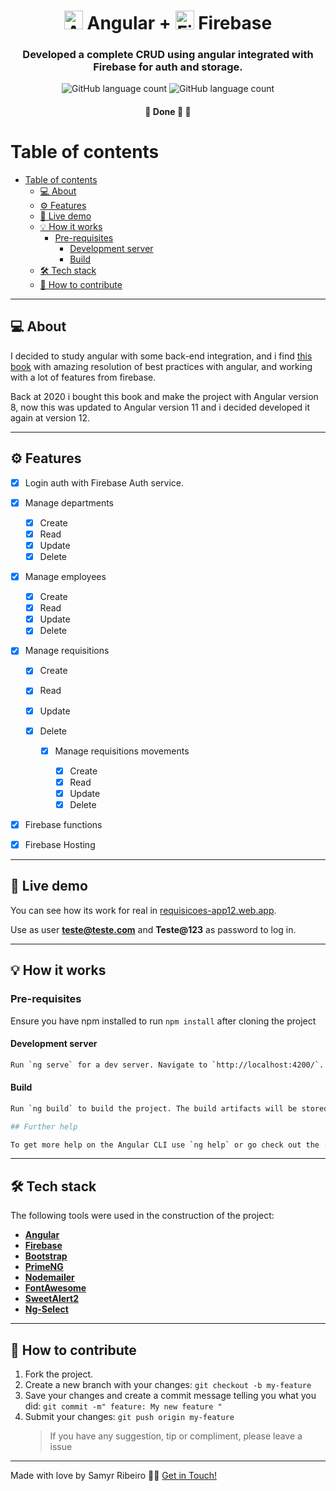 <h1 align="center"> <img alt="Angular logo" src='https://cdn.jsdelivr.net/gh/devicons/devicon/icons/angularjs/angularjs-plain.svg' width="auto" height="30"> Angular + <img alt="Firebase logo" src='https://cdn.jsdelivr.net/gh/devicons/devicon/icons/firebase/firebase-plain.svg' width="auto" height="30"> Firebase</h1>

<h3 align="center">
Developed a complete CRUD using angular integrated with Firebase for auth and storage.
</h3>

<p align="center"> <img alt="GitHub language count" src="https://img.shields.io/github/languages/count/SamyrOR/requisicoes-app">
<img alt="GitHub language count" src="https://img.shields.io/github/repo-size/SamyrOR/requisicoes-app">
</p>
<h4 align="center">
	🚧 Done 🚀 🚧
</h4>

# Table of contents

<!--ts-->

- [Table of contents](#table-of-contents)
  - [💻 About](#-about)
  - [⚙️ Features](#️-features)
  - [🚀 Live demo](#-live-demo)
  - [💡 How it works](#-how-it-works)
    - [Pre-requisites](#pre-requisites)
      - [Development server](#development-server)
      - [Build](#build)
  - [🛠 Tech stack](#-tech-stack)
  - [💪 How to contribute](#-how-to-contribute)
  <!--te-->

---

## 💻 About

I decided to study angular with some back-end integration, and i find [this book](https://www.casadocodigo.com.br/products/livro-angular-firebase?_pos=1&_sid=a78031fd4&_ss=r) with amazing resolution of best practices with angular, and working with a lot of features from firebase.

Back at 2020 i bought this book and make the project with Angular version 8, now this was updated to Angular version 11 and i decided developed it again at version 12.

---

## ⚙️ Features

- [x] Login auth with Firebase Auth service.
- [x] Manage departments

  - [x] Create
  - [x] Read
  - [x] Update
  - [x] Delete

- [x] Manage employees

  - [x] Create
  - [x] Read
  - [x] Update
  - [x] Delete

- [x] Manage requisitions

  - [x] Create
  - [x] Read
  - [x] Update
  - [x] Delete

    - [x] Manage requisitions movements

      - [x] Create
      - [x] Read
      - [x] Update
      - [x] Delete

- [x] Firebase functions
- [x] Firebase Hosting

---

## 🚀 Live demo

You can see how its work for real in [requisicoes-app12.web.app](requisicoes-app12.web.app).

Use as user **teste@teste.com** and **Teste@123** as password to log in.

---

## 💡 How it works

### Pre-requisites

Ensure you have npm installed to run `npm install` after cloning the project

#### Development server

```bash
Run `ng serve` for a dev server. Navigate to `http://localhost:4200/`. The app will automatically reload if you change any of the source files.
```

#### Build

```bash
Run `ng build` to build the project. The build artifacts will be stored in the `dist/` directory.
```

```bash
## Further help

To get more help on the Angular CLI use `ng help` or go check out the [Angular CLI Overview and Command Reference](https://angular.io/cli) page.
```

---

## 🛠 Tech stack

The following tools were used in the construction of the project:

- **[Angular](https://angular.io/)**
- **[Firebase](https://firebase.google.com/)**
- **[Bootstrap](https://getbootstrap.com/)**
- **[PrimeNG](https://www.primefaces.org/)**
- **[Nodemailer](https://nodemailer.com/about/)**
- **[FontAwesome](https://fontawesome.com/)**
- **[SweetAlert2](https://sweetalert2.github.io/)**
- **[Ng-Select](https://ng-select.github.io/ng-select#/data-sources)**

---

## 💪 How to contribute

1. Fork the project.
2. Create a new branch with your changes: `git checkout -b my-feature`
3. Save your changes and create a commit message telling you what you did: `git commit -m" feature: My new feature "`
4. Submit your changes: `git push origin my-feature`
   > If you have any suggestion, tip or compliment, please leave a issue

---

Made with love by Samyr Ribeiro 👋🏽 [Get in Touch!](https://www.linkedin.com/in/samyr-ribeiro-82a720145/)
